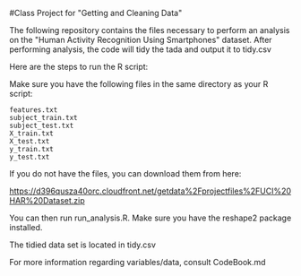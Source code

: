 #Class Project for "Getting and Cleaning Data"

The following repository contains the files necessary to perform an analysis on the "Human Activity Recognition Using Smartphones" dataset.
After performing analysis, the code will tidy the tada and output it to tidy.csv

Here are the steps to run the R script:

Make sure you have the following files in the same directory as your R script:

	features.txt
	subject_train.txt
	subject_test.txt
	X_train.txt
	X_test.txt
	y_train.txt
	y_test.txt

If you do not have the files, you can download them from here:

https://d396qusza40orc.cloudfront.net/getdata%2Fprojectfiles%2FUCI%20HAR%20Dataset.zip

You can then run run_analysis.R. Make sure you have the reshape2 package installed.

The tidied data set is located in tidy.csv

For more information regarding variables/data, consult CodeBook.md
